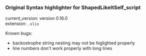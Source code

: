 ### Original Syntax highlighter for ShapedLikeItSelf_script
current_version: version 0.16.0\
extension: `.slis`

Known bugs:
* backostrophe string nesting may not be higlighted properly
* line numbers don't work properly with long lines

